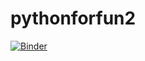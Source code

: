 # pythonforfun2

[![Binder](https://mybinder.org/badge_logo.svg)](https://mybinder.org/v2/gh/tbeaudouin05/pythonforfun2/master)
